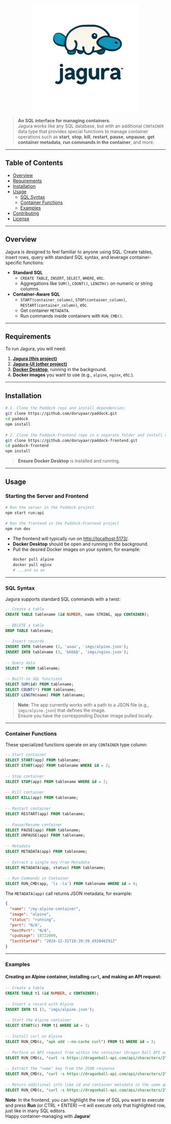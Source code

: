 <p align="center">
  <img src="logo.png" alt="Alt Text" width="340">
</p>


> **An SQL interface for managing containers.**  
> Jagura works like any SQL database, but with an additional `CONTAINER` data type that provides special functions to manage container operations such as **start**, **stop**, **kill**, **restart**, **pause**, **unpause**, **get container metadata**, **run commands in the container**, and more.

---

## Table of Contents

- [Overview](#overview)  
- [Requirements](#requirements)  
- [Installation](#installation)  
- [Usage](#usage)  
  - [SQL Syntax](#sql-syntax)  
  - [Container Functions](#container-functions)  
  - [Examples](#examples)  
- [Contributing](#contributing)  
- [License](#license)

---

## Overview

Jagura is designed to feel familiar to anyone using SQL. Create tables, insert rows, query with standard SQL syntax, and leverage container-specific functions:

- **Standard SQL**  
  - `CREATE TABLE`, `INSERT`, `SELECT`, `WHERE`, etc.
  - Aggregations like `SUM()`, `COUNT()`, `LENGTH()` on numeric or string columns.
- **Container-Aware SQL**  
  - `START(container_column)`, `STOP(container_column)`, `RESTART(container_column)`, etc.
  - Get container `METADATA`.
  - Run commands inside containers with `RUN_CMD()`.

---

## Requirements

To run Jagura, you will need:

1. **[Jagura (this project)](https://github.com/doruyaar/Jagura)**
2. **[Jagura-UI (other project)](https://github.com/doruyaar/Jagura-UI)**
3. **[Docker Desktop](https://www.docker.com/products/docker-desktop)**, running in the background.
4. **Docker images** you want to use (e.g., `alpine`, `nginx`, etc.).

---

## Installation

```bash
# 1. Clone the Paddock repo and install dependencies:
git clone https://github.com/doruyaar/paddock.git
cd paddock
npm install

# 2. Clone the Paddock-Frontend repo in a separate folder and install dependencies:
git clone https://github.com/doruyaar/paddock-frontend.git
cd paddock-frontend
npm install
```

> **Ensure Docker Desktop** is installed and running.

---

## Usage

### Starting the Server and Frontend

```bash
# Run the server in the Paddock project
npm start run:api

# Run the frontend in the Paddock-Frontend project
npm run dev
```

- The frontend will typically run on [http://localhost:5173/](http://localhost:5173/).  
- **Docker Desktop** should be open and running in the background.
- Pull the desired Docker images on your system, for example:
  ```bash
  docker pull alpine
  docker pull nginx
  # ...and so on
  ```

---

### SQL Syntax

Jagura supports standard SQL commands with a twist:

```sql
-- Create a table
CREATE TABLE tablename (id NUMBER, name STRING, app CONTAINER);

-- DELETE a table
DROP TABLE tablename;

-- Insert records
INSERT INTO tablename (2, 'aaaa', 'imgs/alpine.json');
INSERT INTO tablename (3, 'bbbbb', 'imgs/nginx.json');

-- Query data
SELECT * FROM tablename;

-- Built-in SQL functions
SELECT SUM(id) FROM tablename;
SELECT COUNT(*) FROM tablename;
SELECT LENGTH(name) FROM tablename;
```

> **Note**: The app currently works with a path to a JSON file (e.g., `imgs/alpine.json`) that defines the image.  
> Ensure you have the corresponding Docker image pulled locally.

---

### Container Functions

These specialized functions operate on any `CONTAINER` type column:

```sql
-- Start container
SELECT START(app) FROM tablename;
SELECT START(app) FROM tablename WHERE id = 2;

-- Stop container
SELECT STOP(app) FROM tablename WHERE id = 2;

-- Kill container
SELECT KILL(app) FROM tablename;

-- Restart container
SELECT RESTART(app) FROM tablename;

-- Pause/Resume container
SELECT PAUSE(app) FROM tablename;
SELECT UNPAUSE(app) FROM tablename;

-- Metadata
SELECT METADATA(app) FROM tablename;

-- Extract a single key from Metadata
SELECT METADATA(app, status) FROM tablename;

-- Run Commands in Container
SELECT RUN_CMD(app, 'ls -la') FROM tablename WHERE id = 4;
```

The `METADATA(app)` call returns JSON metadata, for example:

```json
{
  "name": "/my-alpine-container",
  "image": "alpine",
  "status": "running",
  "port": "N/A",
  "hostPort": "N/A",
  "cpuUsage": 18722000,
  "lastStarted": "2024-12-31T18:39:39.492046291Z"
}
```

---

### Examples

#### Creating an Alpine container, installing `curl`, and making an API request:

```sql
-- Create a table
CREATE TABLE t1 (id NUMBER, c CONTAINER);

-- Insert a record with Alpine
INSERT INTO t1 (3, 'imgs/alpine.json');

-- Start the Alpine container
SELECT START(c) FROM t1 WHERE id = 3;

-- Install curl on Alpine
SELECT RUN_CMD(c, "apk add --no-cache curl") FROM t1 WHERE id = 3;

-- Perform an API request from within the container (Dragon Ball API example)
SELECT RUN_CMD(c, "curl -s https://dragonball-api.com/api/characters/2") FROM t1 WHERE id = 3;

-- Extract the "name" key from the JSON response
SELECT RUN_CMD(c, "curl -s https://dragonball-api.com/api/characters/2", name) FROM t1 WHERE id = 3;

-- Return additional info like id and container metadata in the same query
SELECT RUN_CMD(c, "curl -s https://dragonball-api.com/api/characters/2", name), id, METADATA(c) FROM t1 WHERE id = 3;
```

**Note**: In the frontend, you can highlight the row of SQL you want to execute and press **Run** (or CTRL + ENTER) —it will execute only that highlighted row, just like in many SQL editors.  
Happy container-managing with **Jagura**!
